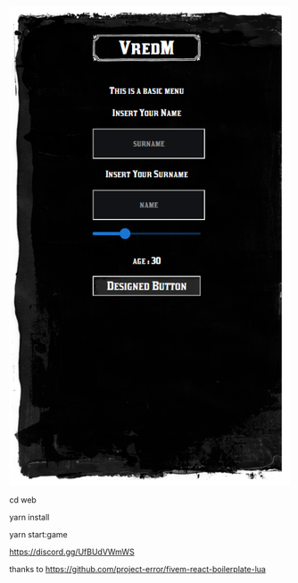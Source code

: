 ![vRedM](Capture.png)

cd web

yarn install 

yarn start:game


https://discord.gg/UfBUdVWmWS

thanks to https://github.com/project-error/fivem-react-boilerplate-lua
